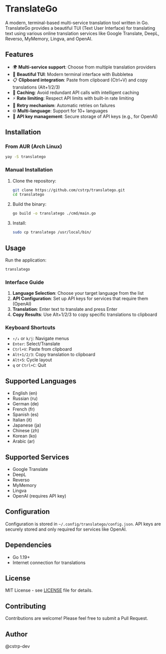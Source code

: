 # TranslateGo

A modern, terminal-based multi-service translation tool written in Go. TranslateGo provides a beautiful TUI (Text User Interface) for translating text using various online translation services like Google Translate, DeepL, Reverso, MyMemory, Lingva, and OpenAI.

## Features

- 🌍 **Multi-service support**: Choose from multiple translation providers
- 🎨 **Beautiful TUI**: Modern terminal interface with Bubbletea
- 📋 **Clipboard integration**: Paste from clipboard (Ctrl+V) and copy translations (Alt+1/2/3)
- 💾 **Caching**: Avoid redundant API calls with intelligent caching
- ⚡ **Rate limiting**: Respect API limits with built-in rate limiting
- 🔄 **Retry mechanism**: Automatic retries on failures
- 🌐 **Multi-language**: Support for 10+ languages
- 🔑 **API key management**: Secure storage of API keys (e.g., for OpenAI)

## Installation

### From AUR (Arch Linux)

```bash
yay -S translatego
```

### Manual Installation

1. Clone the repository:

   ```bash
   git clone https://github.com/cstrp/translatego.git
   cd translatego
   ```

2. Build the binary:

   ```bash
   go build -o translatego ./cmd/main.go
   ```

3. Install:

   ```bash
   sudo cp translatego /usr/local/bin/
   ```

## Usage

Run the application:

```bash
translatego
```

### Interface Guide

1. **Language Selection**: Choose your target language from the list
2. **API Configuration**: Set up API keys for services that require them (OpenAI)
3. **Translation**: Enter text to translate and press Enter
4. **Copy Results**: Use Alt+1/2/3 to copy specific translations to clipboard

### Keyboard Shortcuts

- `↑/↓` or `k/j`: Navigate menus
- `Enter`: Select/Translate
- `Ctrl+V`: Paste from clipboard
- `Alt+1/2/3`: Copy translation to clipboard
- `Alt+5`: Cycle layout
- `q` or `Ctrl+C`: Quit

## Supported Languages

- English (en)
- Russian (ru)
- German (de)
- French (fr)
- Spanish (es)
- Italian (it)
- Japanese (ja)
- Chinese (zh)
- Korean (ko)
- Arabic (ar)

## Supported Services

- Google Translate
- DeepL
- Reverso
- MyMemory
- Lingva
- OpenAI (requires API key)

## Configuration

Configuration is stored in `~/.config/translatego/config.json`. API keys are securely stored and only required for services like OpenAI.

## Dependencies

- Go 1.19+
- Internet connection for translations

## License

MIT License - see [LICENSE](LICENSE) file for details.

## Contributing

Contributions are welcome! Please feel free to submit a Pull Request.

## Author

@cstrp-dev
